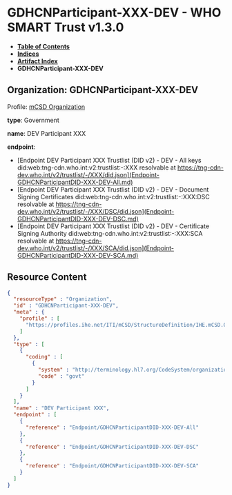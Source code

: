 # GDHCNParticipant-XXX-DEV - WHO SMART Trust v1.3.0

* [**Table of Contents**](toc.md)
* [**Indices**](indices.md)
* [**Artifact Index**](artifacts.md)
* **GDHCNParticipant-XXX-DEV**

## Organization: GDHCNParticipant-XXX-DEV

Profile: [mCSD Organization](https://profiles.ihe.net/ITI/mCSD/4.0.0/StructureDefinition-IHE.mCSD.Organization.html)

**type**: Government

**name**: DEV Participant XXX

**endpoint**: 

* [Endpoint DEV Participant XXX Trustlist (DID v2) - DEV - All keys did:web:tng-cdn.who.int:v2:trustlist:-:XXX resolvable at https://tng-cdn-dev.who.int/v2/trustlist/-/XXX/did.json](Endpoint-GDHCNParticipantDID-XXX-DEV-All.md)
* [Endpoint DEV Participant XXX Trustlist (DID v2) - DEV - Document Signing Certificates did:web:tng-cdn.who.int:v2:trustlist:-:XXX:DSC resolvable at https://tng-cdn-dev.who.int/v2/trustlist/-/XXX/DSC/did.json](Endpoint-GDHCNParticipantDID-XXX-DEV-DSC.md)
* [Endpoint DEV Participant XXX Trustlist (DID v2) - DEV - Certificate Signing Authority did:web:tng-cdn.who.int:v2:trustlist:-:XXX:SCA resolvable at https://tng-cdn-dev.who.int/v2/trustlist/-/XXX/SCA/did.json](Endpoint-GDHCNParticipantDID-XXX-DEV-SCA.md)



## Resource Content

```json
{
  "resourceType" : "Organization",
  "id" : "GDHCNParticipant-XXX-DEV",
  "meta" : {
    "profile" : [
      "https://profiles.ihe.net/ITI/mCSD/StructureDefinition/IHE.mCSD.Organization"
    ]
  },
  "type" : [
    {
      "coding" : [
        {
          "system" : "http://terminology.hl7.org/CodeSystem/organization-type",
          "code" : "govt"
        }
      ]
    }
  ],
  "name" : "DEV Participant XXX",
  "endpoint" : [
    {
      "reference" : "Endpoint/GDHCNParticipantDID-XXX-DEV-All"
    },
    {
      "reference" : "Endpoint/GDHCNParticipantDID-XXX-DEV-DSC"
    },
    {
      "reference" : "Endpoint/GDHCNParticipantDID-XXX-DEV-SCA"
    }
  ]
}

```
